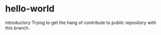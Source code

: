 # hello-world
introductory
Trying to get the hang of contribute to public repository with this branch.
